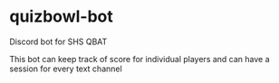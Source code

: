 # quizbowl-bot

Discord bot for SHS QBAT

This bot can keep track of score for individual players and can have a session for every text channel
